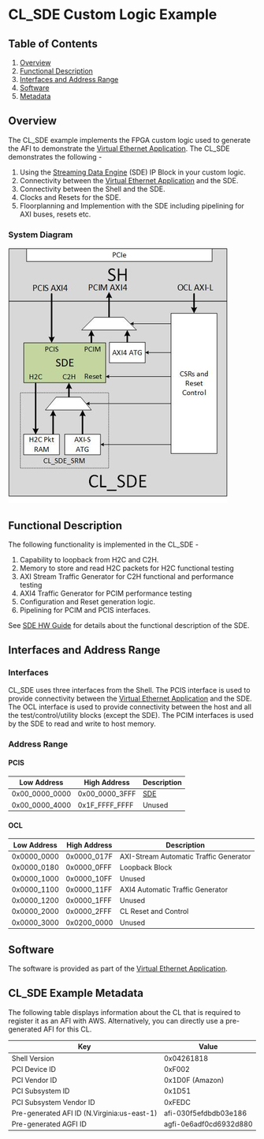 # CL_SDE Custom Logic Example

## Table of Contents

1. [Overview](#Overview)
2. [Functional Description](#FuncDesc)
3. [Interfaces and Address Range](#Interfaces)
3. [Software](#Software)
3. [Metadata](#Metadata)

<a name="Overview"></a>
## Overview
The CL_SDE example implements the FPGA custom logic used to generate the AFI to demonstrate the [Virtual Ethernet Application](../../../../sdk/apps/virtual-ethernet/doc/Virtual_Ethernet_Application_Guide.md). The CL_SDE demonstrates the following - 
1. Using the [Streaming Data Engine](../../../../sdk/apps/virtual-ethernet/doc/SDE_HW_Guide.md) (SDE) IP Block in your custom logic.
2. Connectivity between the [Virtual Ethernet Application](../../../../sdk/apps/virtual-ethernet/doc/Virtual_Ethernet_Application_Guide.md) and the SDE.
3. Connectivity between the Shell and the SDE.
3. Clocks and Resets for the SDE.
4. Floorplanning and Implemention with the SDE including pipelining for AXI buses, resets etc.

### System Diagram
![alt tag](../../../../sdk/apps/virtual-ethernet/images/CL_SDE_Block_Diagram.jpg)

<a name="FuncDesc"></a>
## Functional Description
The following functionality is implemented in the CL_SDE -
1. Capability to loopback from H2C and C2H. 
2. Memory to store and read H2C packets for H2C functional testing
3. AXI Stream Traffic Generator for C2H functional and performance testing
4. AXI4 Traffic Generator for PCIM performance testing
5. Configuration and Reset generation logic.
6. Pipelining for PCIM and PCIS interfaces.

See [SDE HW Guide](../../../../sdk/apps/virtual-ethernet/doc/SDE_HW_Guide.md) for details about the functional description of the SDE.

<a name="Interfaces"></a>
## Interfaces and Address Range
### Interfaces
CL_SDE uses three interfaces from the Shell. 
The PCIS interface is used to provide connectivity between the [Virtual Ethernet Application](../../../../sdk/apps/virtual-ethernet/doc/Virtual_Ethernet_Application_Guide.md) and the SDE.
The OCL interface is used to provide connectivity between the host and all the test/control/utility blocks (except the SDE). 
The PCIM interfaces is used by the SDE to read and write to host memory. 

### Address Range
#### PCIS
| Low Address | High Address | Description | 
|-------------|--------------|-------------|
| 0x00_0000_0000 | 0x00_0000_3FFF | [SDE](../../../../sdk/apps/virtual-ethernet/doc/SDE_HW_Guide.md) |
| 0x00_0000_4000 | 0x1F_FFFF_FFFF | Unused |

#### OCL 
| Low Address | High Address | Description | 
|-------------|--------------|-------------|
| 0x0000_0000 | 0x0000_017F | AXI-Stream Automatic Traffic Generator |
| 0x0000_0180 | 0x0000_0FFF | Loopback Block  |
| 0x0000_1000 | 0x0000_10FF | Unused |
| 0x0000_1100 | 0x0000_11FF | AXI4 Automatic Traffic Generator |
| 0x0000_1200 | 0x0000_1FFF | Unused |
| 0x0000_2000 | 0x0000_2FFF | CL Reset and Control |
| 0x0000_3000 | 0x0200_0000 | Unused |


<a name="Software"></a>
## Software
The software is provided as part of the [Virtual Ethernet Application](../../../../sdk/apps/virtual-ethernet/doc/Virtual_Ethernet_Application_Guide.md).

<a name="Metadata"></a>
## CL_SDE Example Metadata
The following table displays information about the CL that is required to register it as an AFI with AWS. Alternatively, you can directly use a pre-generated AFI for this CL.

| Key   | Value     |
|-----------|------|
| Shell Version | 0x04261818 |
| PCI Device ID | 0xF002 |
| PCI Vendor ID | 0x1D0F (Amazon) |
| PCI Subsystem ID | 0x1D51 |
| PCI Subsystem Vendor ID | 0xFEDC |
| Pre-generated AFI ID (N.Virginia:us-east-1) | afi-030f5efdbdb03e186 |
| Pre-generated AGFI ID | agfi-0e6adf0cd6932d880 |
